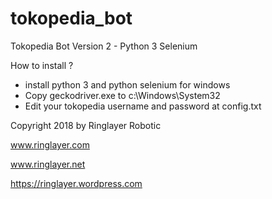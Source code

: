 # tokopedia_bot
Tokopedia Bot Version 2 - Python 3 Selenium

How to install ?
- install python 3 and python selenium for windows
- Copy geckodriver.exe to c:\Windows\System32
- Edit your tokopedia username and password at config.txt




Copyright 2018 by Ringlayer Robotic


www.ringlayer.com

www.ringlayer.net

https://ringlayer.wordpress.com
